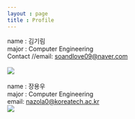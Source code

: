 ```yaml
---
layout : page
title : Profile
---
```


name : 김기림<br/>
major : Computer Engineering<br/>
Contact <a href="mailto:soandlove09@naver.com"></a>
//email: soandlove09@naver.com<br/>
<br/>
![](http://daringfireball.net/graphics/author/addison-bw-425.jpg)<br/><br/>
name : 장용우<br/>
major : Computer Engineering<br/>
email: nazola0@koreatech.ac.kr<br/>
![](https://fbcdn-sphotos-h-a.akamaihd.net/hphotos-ak-xfa1/v/t1.0-9/375932_347448068680467_1731613917_n.jpg?oh=7c979cc64137b8453bcfd4635a8458aa&oe=54ED2B2C&__gda__=1423869605_b2f5f3ece9d65f1b2f1ee1eae9bdab72)
